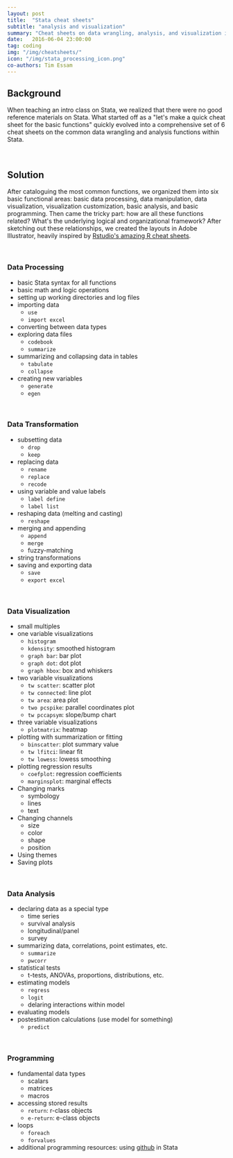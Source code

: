 ```yaml
---
layout: post
title:  "Stata cheat sheets"
subtitle: "analysis and visualization"
summary: "Cheat sheets on data wrangling, analysis, and visualization in <a href='http://www.stata.com' target='_blank'>Stata 14</a>"
date:   2016-06-04 23:00:00
tag: coding
img: "/img/cheatsheets/"
icon: "/img/stata_processing_icon.png"
co-authors: Tim Essam
---
```


## Background
When teaching an intro class on Stata, we realized that there were no good reference materials on Stata. What started off as a "let's make a quick cheat sheet for the basic functions" quickly evolved into a comprehensive set of 6 cheat sheets on the common data wrangling and analysis functions within Stata.

<br>

## Solution
After cataloguing the most common functions, we organized them into six basic functional areas: basic data processing, data manipulation, data visualization, visualization customization, basic analysis, and basic programming. Then came the tricky part: how are all these functions related? What's the underlying logical and organizational framework? After sketching out these relationships, we created the layouts in Adobe Illustrator, heavily inspired by [Rstudio's amazing R cheat sheets](https://www.rstudio.com/resources/cheatsheets/).

<br>

### Data Processing

* basic Stata syntax for all functions
* basic math and logic operations
* setting up working directories and log files
* importing data
  * `use`
  * `import excel`
* converting between data types
* exploring data files
  * `codebook`
  * `summarize`
* summarizing and collapsing data in tables
  * `tabulate`
  * `collapse`
* creating new variables
  * `generate`
  * `egen`

<br>

### Data Transformation

  * subsetting data
    * `drop`
    * `keep`
  * replacing data
    * `rename`
    * `replace`
    * `recode`
  * using variable and value labels
    * `label define`
    * `label list`
  * reshaping data (melting and casting)
    * `reshape`
  * merging and appending
    * `append`
    * `merge`
    * fuzzy-matching
  * string transformations
  * saving and exporting data
    * `save`
    * `export excel`

<br>

### Data Visualization
* small multiples
* one variable visualizations
  * `histogram`
  * `kdensity`: smoothed histogram
  * `graph bar`: bar plot
  * `graph dot`: dot plot
  * `graph hbox`: box and whiskers
* two variable visualizations
  * `tw scatter`: scatter plot
  * `tw connected`: line plot
  * `tw area`: area plot
  * `two pcspike`: parallel coordinates plot
  * `tw pccapsym`: slope/bump chart
* three variable visualizations
  * `plotmatrix`: heatmap
* plotting with summarization or fitting
  * `binscatter`: plot summary value
  * `tw lfitci`: linear fit
  * `tw lowess`: lowess smoothing
* plotting regression results
  * `coefplot`: regression coefficients
  * `marginsplot`: marginal effects
* Changing marks
    * symbology
    * lines
    * text
* Changing channels
    * size
    * color
    * shape
    * position
* Using themes
* Saving plots

<br>

### Data Analysis

* declaring data as a special type
  * time series
  * survival analysis
  * longitudinal/panel
  * survey
* summarizing data, correlations, point estimates, etc.
  * `summarize`
  * `pwcorr`
* statistical tests
  * t-tests, ANOVAs, proportions, distributions, etc.
* estimating models
  * `regress`
  * `logit`
  * delaring interactions within model
* evaluating models
* postestimation calculations (use model for something)
  * `predict`

<br>


### Programming

* fundamental data types
  * scalars
  * matrices
  * macros
* accessing stored results
  * `return`: r-class objects
  * `e-return`: e-class objects
* loops
  * `foreach`
  * `forvalues`
* additional programming resources: using [github](http://github.com) in Stata
